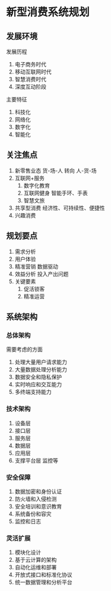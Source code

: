 # 新型消费系统规划

## 发展环境
发展历程
1. 电子商务时代
2. 移动互联网时代
3. 智慧消费时代
4. 深度互动阶段

主要特征
1. 科技化
2. 网络化
3. 数字化
4. 智能化

## 关注焦点

1. 新零售业态 货-场-人 转向 人-货-场
2. 互联网+服务
   1. 数字化教育
   2. 互联网健身 智能手环、手表
   3. 智慧文旅
3. 共享型消费 经济性、可持续性、便捷性
4. 兴趣消费

## 规划要点

1. 需求分析
2. 用户体验
3. 精准营销 数据驱动
4. 效益分析 投入产出问题
5. 关键要素
   1. 促活锁客
   2. 精准运营


## 系统架构

### 总体架构

需要考虑的方面
1. 处理大量用户请求能力
2. 大量数据处理分析能力
3. 数据安全和隐私保护
4. 实时响应和交互能力
5. 多终端支持能力


### 技术架构
1. 设备层
2. 接口层
3. 服务层
4. 数据层
5. 应用层
6. 支撑平台层 监控等

### 安全保障
1. 数据加密和身份认证
2. 防火墙和入侵检测
3. 安全培训和意识教育
4. 系统备份和容灾
5. 监控和日志

### 灵活扩展
1. 模块化设计
2. 基于云计算的架构
3. 自动化运维和部署
4. 开放式接口和标准化协议
5. 统一数据管理和分析平台
